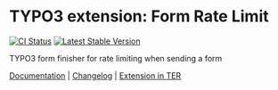 # TYPO3 extension: Form Rate Limit

[![CI Status](https://github.com/brotkrueml/typo3-form-rate-limit/workflows/CI/badge.svg?branch=main)](https://github.com/brotkrueml/typo3-form-rate-limit/actions?query=workflow%3ACI)
[![Latest Stable Version](https://img.shields.io/packagist/v/brotkrueml/typo3-form-rate-limit.svg?label=stable)](https://packagist.org/packages/brotkrueml/typo3-form-rate-limit)

TYPO3 form finisher for rate limiting when sending a form

[Documentation](https://docs.typo3.org/p/brotkrueml/typo3-form-rate-limit/main/en-us/) |
[Changelog](https://github.com/brotkrueml/typo3-form-rate-limit/blob/main/CHANGELOG.md) |
[Extension in TER](https://extensions.typo3.org/extension/form_rate_limit)
